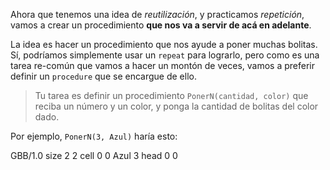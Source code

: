 Ahora que tenemos una idea de _reutilización_, y practicamos _repetición_, vamos a crear un procedimiento **que nos va a servir de acá en adelante**.

La idea es hacer un procedimiento que nos ayude a poner muchas bolitas. Sí, podríamos simplemente usar un `repeat` para lograrlo, pero como es una tarea re-común que vamos a hacer un montón de veces, vamos a preferir definir un `procedure` que se encargue de ello.

> Tu tarea es definir un procedimiento `PonerN(cantidad, color)` que reciba un número y un color, y ponga la cantidad de bolitas del color dado.

Por ejemplo, `PonerN(3, Azul)` haría esto:

<gs-board>   
  GBB/1.0
  size 2 2
  cell 0 0 Azul 3
  head 0 0
<gs-board>